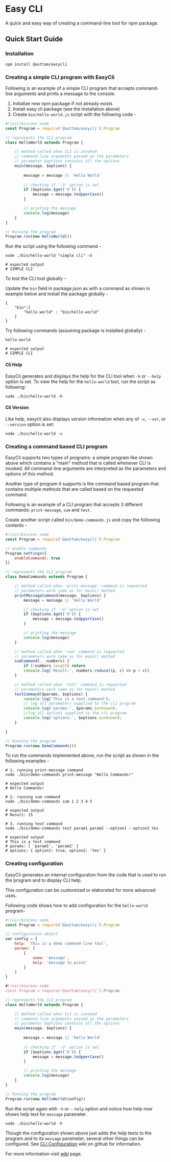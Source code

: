 # Easy CLI
A quick and easy way of creating a command-line tool for npm package.

## Quick Start Guide

### Installation

```
npm install @auttam/easycli
```

### Creating a simple CLI program with EasyCli
Following is an example of a simple CLI program that accepts command-line arguments and prints a message to the console.

1. Initialize new npm package if not already exists
2. Install easy cli package (see the installation above)
3. Create `bin/hello-world.js` script with the following code -

```javascript
#!/usr/bin/env node
const Program = require('@auttam/easycli').Program

// represents the CLI program
class HelloWorld extends Program {

    // method called when CLI is invoked
    // command-line arguments passed as the parameters
    // parameter $options contains all the options 
    main(message, $options) {
        
        message = message || 'Hello World'
        
        // checking if '-U' option is set
        if ($options.$get('U')) {
            message = message.toUpperCase()
        }

        // printing the message
        console.log(message)
    }
}

// Running the program
Program.run(new HelloWorld())
```

Run the script using the following command -
```
node ./bin/hello-world "simple cli" -U

# expected output
# SIMPLE CLI
```
To test the CLI tool globally -

Update the `bin` field in package.json as with a command as shown in example below and install the package globally -

```
{
    "bin":{
        "hello-world" : "bin/hello-world"
    }
}
```

Try following commands (assuming package is installed globally) -

```
hello-world

# expected output
# SIMPLE CLI
```
#### Cli Help
EasyCli generates and displays the help for the CLI tool when `-h` or `--help` option is set. To view the help for the `hello-world` tool, run the script as following:

```
node ./bin/hello-world -h 
```
#### Cli Version
Like help, easycli also displays version information when any of `-v`, `--ver`, or `--version` option is set:

 ```
node ./bin/hello-world -v 
```

### Creating a command based CLI program
EasyCli supports two types of programs: a simple program like shown above which contains a "main" method that is called whenever CLI is invoked. All command-line arguments are interpreted as the parameters and options of this method. 

Another type of program it supports is the command based program that contains multiple methods that are called based on the requested command. 

Following is an example of a CLI program that accepts 3 different commands: `print-message`, `sum` and `test`.

Create another script called `bin/demo-commands.js` and copy the following contents -

```javascript
#!/usr/bin/env node
const Program = require('@auttam/easycli').Program

// enable commands
Program.settings({
    enableCommands: true
})

// represents the CLI program
class DemoCommands extends Program {

    // method called when 'print-message' command is requested
    // parameters work same as for main() method
    printMessageCommand(message, $options) {
        message = message || 'Hello World'

        // checking if '-U' option is set
        if ($options.$get('U')) {
            message = message.toUpperCase()
        }

        // printing the message
        console.log(message)
    }

    // method called when 'sum' command is requested
    // parameters work same as for main() method
    sumCommand(...numbers) {
        if (!numbers.length) return
        console.log('Result:', numbers.reduce((p, c) => p + c))
    }

    // method called when 'test' command is requested
    // parameters work same as for main() method
    testCommand($params, $options) {
        console.log('This is a test command');
        // log all parameters supplied to the cli program
        console.log('params:', $params.$unknown);
        //log all options supplied to the cli program
        console.log('options:', $options.$unknown);
    }

}

// Running the program
Program.run(new DemoCommands())

```
To run the commands implemented above, run the script as shown in the following examples -
```
# 1. running print-message command
node ./bin/demo-commands print-message "Hello Commands!"

# expected output
# Hello Commands!
```
```
# 2. running sum command
node ./bin/demo-commands sum 1 2 3 4 5

# expected output
# Result: 15
```
```
# 3. running test command
node ./bin/demo-commands test param1 param2 --option1 --option2 Yes

# expected output
# This is a test command
# params: [ 'param1', 'param2' ]
# options: { option1: true, option2: 'Yes' }
```
### Creating configuration

EasyCli generates an internal configuration from the code that is used to run the program and to display CLI help. 

This configuration can be customized or elaborated for more advanced uses.

Following code shows how to add configuration for the `hello-world` program-

```javascript
#!/usr/bin/env node
const Program = require('@auttam/easycli').Program

// configuration object
var config = {
    help: 'This is a demo command-line tool',
    params: [
        {
            name: 'message',
            help: 'message to print'
        }
    ]
}

#!/usr/bin/env node
const Program = require('@auttam/easycli').Program

// represents the CLI program
class HelloWorld extends Program {

    // method called when CLI is invoked
    // command-line arguments passed as the parameters
    // parameter $options contains all the options 
    main(message, $options) {
        
        message = message || 'Hello World'
        
        // checking if '-U' option is set
        if ($options.$get('U')) {
            message = message.toUpperCase()
        }

        // printing the message
        console.log(message)
    }
}

// Running the program
Program.run(new HelloWorld(config))
```
Run the script again with `-h` or `--help` option and notice how help now shows help text for `message` parameter.

```
node ./bin/hello-world -h 
```

Though the configuration shown above just adds the help texts to the program and to its `message` parameter, several other things can be configured. See [CLI Configuration](https://github.com/auttam/easycli/wiki/CLI-Configuration) wiki on github for information.

For more information visit [wiki](https://github.com/auttam/easycli/wiki) page.
